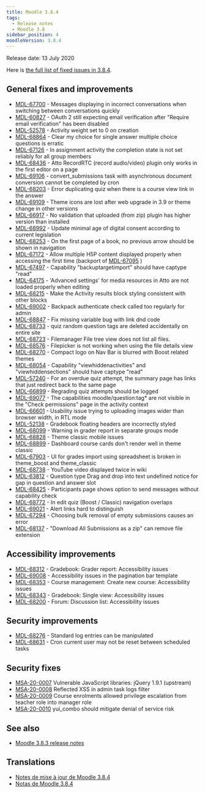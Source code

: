 ```yaml
---
title: Moodle 3.8.4
tags:
  - Release notes
  - Moodle 3.8
sidebar_position: 4
moodleVersion: 3.8.4
---
```

Release date: 13 July 2020

Here is [the full list of fixed issues in 3.8.4](https://tracker.moodle.org/secure/IssueNavigator!executeAdvanced.jspa?jqlQuery=project+%3D+mdl+AND+resolution+%3D+fixed+AND+fixVersion+in+%28%223.8.4%22%29+ORDER+BY+priority+DESC&runQuery=true&clear=true).

## General fixes and improvements

- [MDL-67700](https://tracker.moodle.org/browse/MDL-67700) - Messages displaying in incorrect conversations when switching between conversations quickly
- [MDL-60827](https://tracker.moodle.org/browse/MDL-60827) - OAuth 2 still expecting email verification after "Require email verification" has been disabled
- [MDL-52578](https://tracker.moodle.org/browse/MDL-52578) - Activity weight set to 0 on creation
- [MDL-68864](https://tracker.moodle.org/browse/MDL-68864) - Clear my choice for single answer multiple choice questions is erratic
- [MDL-67126](https://tracker.moodle.org/browse/MDL-67126) - In assignment activity the completion state is not set reliably for all group members
- [MDL-68436](https://tracker.moodle.org/browse/MDL-68436) - Atto RecordRTC (record audio/video) plugin only works in the first editor on a page
- [MDL-69106](https://tracker.moodle.org/browse/MDL-69106) - convert_submissions task with asynchronous document conversion cannot be completed by cron
- [MDL-68203](https://tracker.moodle.org/browse/MDL-68203) - Error duplicating quiz when there is a course view link in the answer
- [MDL-69109](https://tracker.moodle.org/browse/MDL-69109) - Theme icons are lost after web upgrade in 3.9 or theme change in other versions
- [MDL-66917](https://tracker.moodle.org/browse/MDL-66917) - No validation that uploaded (from zip) plugin has higher version than installed
- [MDL-68992](https://tracker.moodle.org/browse/MDL-68992) - Update minimal age of digital consent according to current legislation
- [MDL-68253](https://tracker.moodle.org/browse/MDL-68253) - On the first page of a book, no previous arrow should be shown in navigation
- [MDL-67172](https://tracker.moodle.org/browse/MDL-67172) - Allow multiple H5P content displayed properly when accessing the first time (backport of [MDL-67095](https://tracker.moodle.org/browse/MDL-67095) )
- [MDL-67497](https://tracker.moodle.org/browse/MDL-67497) - Capability "backuptargetimport" should have captype "read"
- [MDL-64175](https://tracker.moodle.org/browse/MDL-64175) - 'Advanced settings' for media resources in Atto are not loaded properly when editing
- [MDL-68215](https://tracker.moodle.org/browse/MDL-68215) - Make the Activity results block styling consistent with other blocks
- [MDL-69002](https://tracker.moodle.org/browse/MDL-69002) - Backpack authenticate check called too regularly for admin
- [MDL-68847](https://tracker.moodle.org/browse/MDL-68847) - Fix missing variable bug with link dnd code
- [MDL-68733](https://tracker.moodle.org/browse/MDL-68733) - quiz random question tags are deleted accidentally on entire site
- [MDL-68723](https://tracker.moodle.org/browse/MDL-68723) - Filemanager File tree view does not list all files.
- [MDL-68576](https://tracker.moodle.org/browse/MDL-68576) - Filepicker is not working when using the file details view
- [MDL-68270](https://tracker.moodle.org/browse/MDL-68270) - Compact logo on Nav Bar is blurred with Boost related themes
- [MDL-68054](https://tracker.moodle.org/browse/MDL-68054) - Capability "viewhiddenactivities" and "viewhiddensections" should have captype "read"
- [MDL-57240](https://tracker.moodle.org/browse/MDL-57240) - For an overdue quiz attempt, the summary page has links that just redirect back to the same page
- [MDL-66899](https://tracker.moodle.org/browse/MDL-66899) - Regrading quiz attempts should be logged
- [MDL-69077](https://tracker.moodle.org/browse/MDL-69077) - The capabilities moodle/question:tag* are not visible in the "Check permissions" page in the activity context
- [MDL-66601](https://tracker.moodle.org/browse/MDL-66601) - Usability issue trying to uploading images wider than browser width, in RTL mode
- [MDL-52138](https://tracker.moodle.org/browse/MDL-52138) - Gradebook floating headers are incorrectly styled
- [MDL-68099](https://tracker.moodle.org/browse/MDL-68099) - Warning in grader report in separate groups mode
- [MDL-68828](https://tracker.moodle.org/browse/MDL-68828) - Theme classic mobile issues
- [MDL-68899](https://tracker.moodle.org/browse/MDL-68899) - Dashboard course cards don't render well in theme classic
- [MDL-67903](https://tracker.moodle.org/browse/MDL-67903) - UI for grades import using spreadsheet is broken in theme_boost and theme_classic
- [MDL-68738](https://tracker.moodle.org/browse/MDL-68738) - YouTube video displayed twice in wiki
- [MDL-63812](https://tracker.moodle.org/browse/MDL-63812) - Question type Drag and drop into text undefined notice for gap in question and answer slot
- [MDL-68425](https://tracker.moodle.org/browse/MDL-68425) - Participants page shows option to send messages without capability check
- [MDL-68772](https://tracker.moodle.org/browse/MDL-68772) - In edit quiz (Boost / Classic) navigation overlaps
- [MDL-69021](https://tracker.moodle.org/browse/MDL-69021) - Alert links hard to distinguish
- [MDL-67294](https://tracker.moodle.org/browse/MDL-67294) - Choosing bulk removal of empty submissions causes an error
- [MDL-68137](https://tracker.moodle.org/browse/MDL-68137) - "Download All Submissions as a zip" can remove file extension

## Accessibility improvements

- [MDL-68312](https://tracker.moodle.org/browse/MDL-68312) - Gradebook: Grader report: Accessibility issues
- [MDL-69008](https://tracker.moodle.org/browse/MDL-69008) - Accessibility issues in the pagination bar template
- [MDL-68353](https://tracker.moodle.org/browse/MDL-68353) - Course management: Create new course: Accessibility issues
- [MDL-68343](https://tracker.moodle.org/browse/MDL-68343) - Gradebook: Single view: Accessibility issues
- [MDL-68200](https://tracker.moodle.org/browse/MDL-68200) - Forum: Discussion list: Accessibility issues

## Security improvements

- [MDL-68276](https://tracker.moodle.org/browse/MDL-68276) - Standard log entries can be manipulated
- [MDL-68631](https://tracker.moodle.org/browse/MDL-68631) - Cron current user may not be reset between scheduled tasks

## Security fixes

- [MSA-20-0007](https://moodle.org/mod/forum/discuss.php?d=407391) Vulnerable JavaScript libraries: jQuery 1.9.1 (upstream)
- [MSA-20-0008](https://moodle.org/mod/forum/discuss.php?d=407392) Reflected XSS in admin task logs filter
- [MSA-20-0009](https://moodle.org/mod/forum/discuss.php?d=407393) Course enrolments allowed privilege escalation from teacher role into manager role
- [MSA-20-0010](https://moodle.org/mod/forum/discuss.php?d=407394) yui_combo should mitigate denial of service risk

## See also

- [Moodle 3.8.3 release notes](/general/releases/3.8/3.8.3)

## Translations

- [Notes de mise à jour de Moodle 3.8.4](https://docs.moodle.org/fr/Notes_de_mise_à_jour_de_Moodle_3.8.4)
- [Notas de Moodle 3.8.4](https://docs.moodle.org/es/Notas_de_Moodle_3.8.4)
